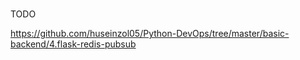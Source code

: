 #

TODO

https://github.com/huseinzol05/Python-DevOps/tree/master/basic-backend/4.flask-redis-pubsub
